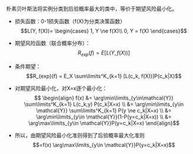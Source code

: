 
朴素贝叶斯法将实例分类到后验概率最大的类中，等价于期望风险最小化。

- 损失函数：0-1损失函数（f(X)为分类决策函数）
$$L(Y, f(X))=
\begin{cases}
1, Y \ne f(X)\\
0, Y = f(X)
\end{cases}$$

- 期望风险函数（联合概率分布）：$$R_{exp}(f) = E[L(Y,f(X))]$$
- 条件期望：$$R_{exp}(f) = E_X \sum\limits^K_{k=1} [L(c_k, f(X))]P(c_k|X)$$
- 对期望风险最小化，对X=x逐个最小化：$$
\begin{align}
f(x) &= \arg\min\limits_{y\in\mathcal{Y}} \sum\limits^K_{k=1} L(c_k,y) P(c_k|X=x) \\
&= \arg\min\limits_{y\in \mathcal{Y}} \sum\limits^K_{k=1} P(y \ne c_k|X=x) \\
&= \arg\min\limits_{y\in \mathcal{Y}}(1-P(y=c_k|X=x)) \\
&= \arg\max\limits_{y\in \mathcal{Y}}P(y=c_k|X=x)
\end{align}$$
- 所以，由期望风险最小化准则得到了后验概率最大化准则$$=f(x) \arg\max\limits_{y\in \mathcal{Y}}P(y=c_k|X=x)$$
